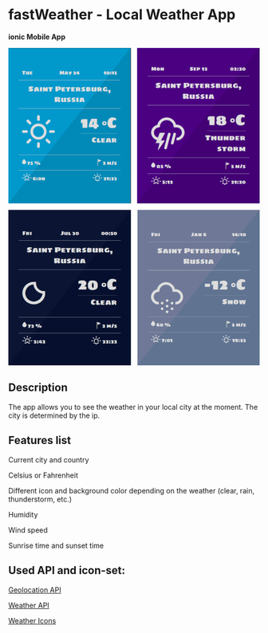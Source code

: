 # fastWeather - Local Weather App

**ionic Mobile App**

![fastWeather-screenshots](https://raw.githubusercontent.com/max-severin/fastWeather/master/screenshots/all.png)

## Description
The app allows you to see the weather in your local city at the moment. The city is determined by the ip.

## Features list
Current city and country

Celsius or Fahrenheit

Different icon and background color depending on the weather (clear, rain, thunderstorm, etc.)

Humidity

Wind speed

Sunrise time and sunset time

## Used API and icon-set:
<a href="http://ip-api.com/" terget="_blank">Geolocation API</a>

<a href="http://openweathermap.org/api/" terget="_blank">Weather API</a>

<a href="https://erikflowers.github.io/weather-icons/" terget="_blank">Weather Icons</a>